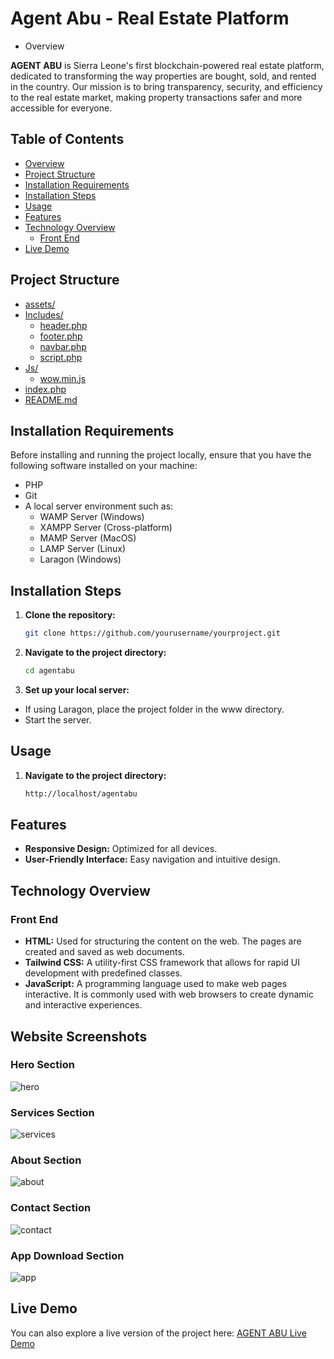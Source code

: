 ﻿# Agent Abu - Real Estate Platform

* Overview

**AGENT ABU** is Sierra Leone's first blockchain-powered real estate platform, dedicated to transforming the way properties are bought, sold, and rented in the country. Our mission is to bring transparency, security, and efficiency to the real estate market, making property transactions safer and more accessible for everyone.

## Table of Contents

- [Overview](#overview)
- [Project Structure](#project-structure)
- [Installation Requirements](#installation-requirements)
- [Installation Steps](#installation-steps)
- [Usage](#usage)
- [Features](#features)
- [Technology Overview](#technology-overview)
  - [Front End](#front-end)
- [Live Demo](#live-demo)

## Project Structure

- [assets/](#assets)
- [Includes/](#includes)
  - [header.php](#headerphp)
  - [footer.php](#footerphp)
  - [navbar.php](#navbarphp)
  - [script.php](#scriptphp)
- [Js/](#js)
  - [wow.min.js](#wowminjs)
- [index.php](#indexphp)
- [README.md](#readmemd)


## Installation Requirements
Before installing and running the project locally, ensure that you have the following software installed on your machine:

- PHP
- Git
- A local server environment such as:
  - WAMP Server (Windows)
  - XAMPP Server (Cross-platform)
  - MAMP Server (MacOS)
  - LAMP Server (Linux)
  - Laragon (Windows)

## Installation Steps

1. **Clone the repository:**
   ```bash
   git clone https://github.com/yourusername/yourproject.git

2. **Navigate to the project directory:**
   ```bash
   cd agentabu

3. **Set up your local server:**
- If using Laragon, place the project folder in the www directory.
- Start the server.

## Usage
1. **Navigate to the project directory:**
   ```bash
   http://localhost/agentabu

## Features

- **Responsive Design:** Optimized for all devices.
- **User-Friendly Interface:** Easy navigation and intuitive design.

## Technology Overview

### Front End

- **HTML:** Used for structuring the content on the web. The pages are created and saved as web documents.
- **Tailwind CSS:** A utility-first CSS framework that allows for rapid UI development with predefined classes.
- **JavaScript:** A programming language used to make web pages interactive. It is commonly used with web browsers to create dynamic and interactive experiences.

## Website Screenshots

### Hero Section

![hero](https://github.com/user-attachments/assets/acd2be3f-37ac-44ba-9a38-478d2980ff38)


### Services Section

![services](https://github.com/user-attachments/assets/8eb1621e-7f22-406a-bbfe-9b2b4adddda5)


### About Section

![about](https://github.com/user-attachments/assets/696c5d1f-82fd-4cf1-9aa5-1327528a4ff2)


### Contact Section

![contact](https://github.com/user-attachments/assets/94201aa0-1546-4f56-ab64-c6c9fdda8bd1)


### App Download Section

![app](https://github.com/user-attachments/assets/92bb82f6-5e6e-49af-9995-b77daf1240f9)


## Live Demo

You can also explore a live version of the project here: [AGENT ABU Live Demo](https://agentabu.ingmelo.com)
